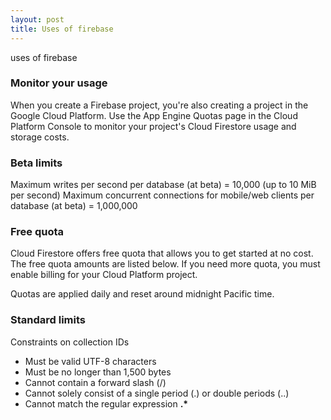 ```yaml
---
layout: post
title: Uses of firebase
---
```

uses of firebase

### Monitor your usage


When you create a Firebase project, you're also creating a project in the Google Cloud Platform. Use the App Engine Quotas page in the Cloud Platform Console to monitor your project's Cloud Firestore usage and storage costs.


### Beta limits


Maximum writes per second per database (at beta)	= 10,000 (up to 10 MiB per second)
Maximum concurrent connections for mobile/web clients per database (at beta)	 =  1,000,000

### Free quota

Cloud Firestore offers free quota that allows you to get started at no cost. The free quota amounts are listed below. If you need more quota, you must enable billing for your Cloud Platform project.

Quotas are applied daily and reset around midnight Pacific time.



### Standard limits


Constraints on collection IDs	
- Must be valid UTF-8 characters
- Must be no longer than 1,500 bytes
- Cannot contain a forward slash (/)
- Cannot solely consist of a single period (.) or double periods (..)
- Cannot match the regular expression __.*__


